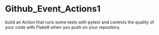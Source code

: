 # Github_Event_Actions1
 build an Action that runs some tests with pytest and controls the quality of your code with Flake8 when you push on your repository.
